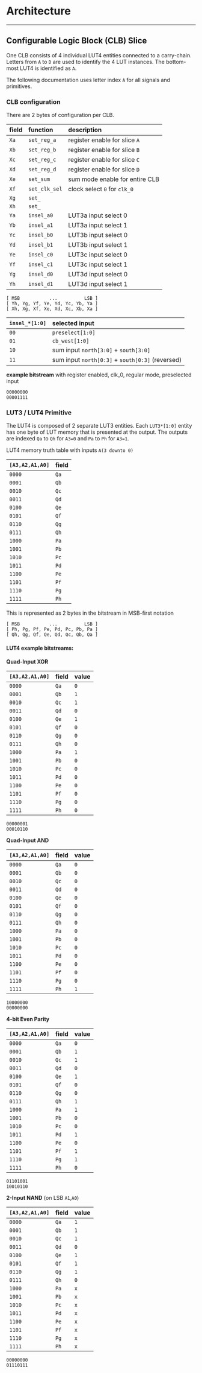 # Architecture

---

## Configurable Logic Block (CLB) Slice

One CLB consists of 4 individual LUT4 entities connected to a carry-chain.
Letters from `A` to `D` are used to identify the 4 LUT instances.
The bottom-most LUT4 is identified as `A`.

The following documentation uses letter index `A` for all signals and primitives.

### CLB configuration

There are 2 bytes of configuration per CLB.

| field | function | description |
|:--|:--|:--|
| `Xa` | `set_reg_a` | register enable for slice `A` |
| `Xb` | `set_reg_b` | register enable for slice `B` |
| `Xc` | `set_reg_c` | register enable for slice `C` |
| `Xd` | `set_reg_d` | register enable for slice `D` |
| `Xe` | `set_sum` | sum mode enable for entire CLB |
| `Xf` | `set_clk_sel` | clock select `0` for `clk_0` |
| `Xg` | `set_` | <unused> |
| `Xh` | `set_` | <unused> |
| `Ya` | `insel_a0` | LUT3a input select 0 |
| `Yb` | `insel_a1` | LUT3a input select 1 |
| `Yc` | `insel_b0` | LUT3b input select 0 |
| `Yd` | `insel_b1` | LUT3b input select 1 |
| `Ye` | `insel_c0` | LUT3c input select 0 |
| `Yf` | `insel_c1` | LUT3c input select 1 |
| `Yg` | `insel_d0` | LUT3d input select 0 |
| `Yh` | `insel_d1` | LUT3d input select 1 |

```
[ MSB           ...          LSB ]
[ Yh, Yg, Yf, Ye, Yd, Yc, Yb, Ya ]
[ Xh, Xg, Xf, Xe, Xd, Xc, Xb, Xa ]
```

| `insel_*[1:0]` | selected input |
|:--|:--|
| `00` | `preselect[1:0]` |
| `01` | `cb_west[1:0]` |
| `10` | sum input `north[3:0]` + `south[3:0]` |
| `11` | sum input `north[0:3]` + `south[0:3]` (reversed) |

**example bitstream** with register enabled, clk_0, regular mode, preselected input

```
00000000
00001111
```

### LUT3 / LUT4 Primitive

The LUT4 is composed of 2 separate LUT3 entities. Each `LUT3*[1:0]` entity has one byte of LUT memory that is presented at the output.
The outputs are indexed `Qa` to `Qh` for `A3=0` and `Pa` to `Ph` for `A3=1`.

LUT4 memory truth table with inputs `A(3 downto 0)`

| `[A3,A2,A1,A0]` | field |
|:--|:--|
| `0000` | `Qa` |
| `0001` | `Qb` |
| `0010` | `Qc` |
| `0011` | `Qd` |
| `0100` | `Qe` |
| `0101` | `Qf` |
| `0110` | `Qg` |
| `0111` | `Qh` |
| `1000` | `Pa` |
| `1001` | `Pb` |
| `1010` | `Pc` |
| `1011` | `Pd` |
| `1100` | `Pe` |
| `1101` | `Pf` |
| `1110` | `Pg` |
| `1111` | `Ph` |

This is represented as 2 bytes in the bitstream in MSB-first notation

```
[ MSB           ...          LSB ]
[ Ph, Pg, Pf, Pe, Pd, Pc, Pb, Pa ]
[ Qh, Qg, Qf, Qe, Qd, Qc, Qb, Qa ]
```
#### LUT4 example bitstreams:

**Quad-Input XOR**

| `[A3,A2,A1,A0]` | field | value |
|:--|:--|:--|
| `0000` | `Qa` | `0` |
| `0001` | `Qb` | `1` |
| `0010` | `Qc` | `1` |
| `0011` | `Qd` | `0` |
| `0100` | `Qe` | `1` |
| `0101` | `Qf` | `0` |
| `0110` | `Qg` | `0` |
| `0111` | `Qh` | `0` |
| `1000` | `Pa` | `1` |
| `1001` | `Pb` | `0` |
| `1010` | `Pc` | `0` |
| `1011` | `Pd` | `0` |
| `1100` | `Pe` | `0` |
| `1101` | `Pf` | `0` |
| `1110` | `Pg` | `0` |
| `1111` | `Ph` | `0` |

```
00000001
00010110
```

**Quad-Input AND**

| `[A3,A2,A1,A0]` | field | value |
|:--|:--|:--|
| `0000` | `Qa` | `0` |
| `0001` | `Qb` | `0` |
| `0010` | `Qc` | `0` |
| `0011` | `Qd` | `0` |
| `0100` | `Qe` | `0` |
| `0101` | `Qf` | `0` |
| `0110` | `Qg` | `0` |
| `0111` | `Qh` | `0` |
| `1000` | `Pa` | `0` |
| `1001` | `Pb` | `0` |
| `1010` | `Pc` | `0` |
| `1011` | `Pd` | `0` |
| `1100` | `Pe` | `0` |
| `1101` | `Pf` | `0` |
| `1110` | `Pg` | `0` |
| `1111` | `Ph` | `1` |

```
10000000
00000000
```

**4-bit Even Parity**

| `[A3,A2,A1,A0]` | field | value |
|:--|:--|:--|
| `0000` | `Qa` | `0` |
| `0001` | `Qb` | `1` |
| `0010` | `Qc` | `1` |
| `0011` | `Qd` | `0` |
| `0100` | `Qe` | `1` |
| `0101` | `Qf` | `0` |
| `0110` | `Qg` | `0` |
| `0111` | `Qh` | `1` |
| `1000` | `Pa` | `1` |
| `1001` | `Pb` | `0` |
| `1010` | `Pc` | `0` |
| `1011` | `Pd` | `1` |
| `1100` | `Pe` | `0` |
| `1101` | `Pf` | `1` |
| `1110` | `Pg` | `1` |
| `1111` | `Ph` | `0` |

```
01101001
10010110
```

**2-Input NAND** (on LSB `A1`,`A0`)

| `[A3,A2,A1,A0]` | field | value |
|:--|:--|:--|
| `0000` | `Qa` | `1` |
| `0001` | `Qb` | `1` |
| `0010` | `Qc` | `1` |
| `0011` | `Qd` | `0` |
| `0100` | `Qe` | `1` |
| `0101` | `Qf` | `1` |
| `0110` | `Qg` | `1` |
| `0111` | `Qh` | `0` |
| `1000` | `Pa` | `x` |
| `1001` | `Pb` | `x` |
| `1010` | `Pc` | `x` |
| `1011` | `Pd` | `x` |
| `1100` | `Pe` | `x` |
| `1101` | `Pf` | `x` |
| `1110` | `Pg` | `x` |
| `1111` | `Ph` | `x` |

```
00000000
01110111
```
